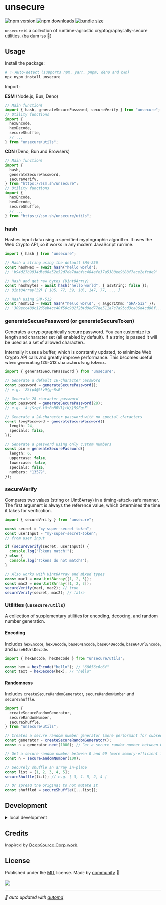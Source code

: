 # unsecure

<!-- automd:badges bundlephobia style="flat" color="FFDC3B" -->

[![npm version](https://img.shields.io/npm/v/unsecure?color=FFDC3B)](https://npmjs.com/package/unsecure)
[![npm downloads](https://img.shields.io/npm/dm/unsecure?color=FFDC3B)](https://npm.chart.dev/unsecure)
[![bundle size](https://img.shields.io/bundlephobia/minzip/unsecure?color=FFDC3B)](https://bundlephobia.com/package/unsecure)

<!-- /automd -->

`unsecure` is a collection of runtime-agnostic cryptographycally-secure utilities. (ba dum tss 🥁)

## Usage

Install the package:

```sh
# ✨ Auto-detect (supports npm, yarn, pnpm, deno and bun)
npx nypm install unsecure
```

Import:

**ESM** (Node.js, Bun, Deno)

```js
// Main functions
import { hash, generateSecurePassword, secureVerify } from "unsecure";
// Utility functions
import {
  hexEncode,
  hexDecode,
  secureShuffle,
  // ...
} from "unsecure/utils";
```

**CDN** (Deno, Bun and Browsers)

```js
// Main functions
import {
  hash,
  generateSecurePassword,
  secureVerify,
} from "https://esm.sh/unsecure";
// Utility functions
import {
  hexEncode,
  hexDecode,
  secureShuffle,
  // ...
} from "https://esm.sh/unsecure/utils";
```

### hash

Hashes input data using a specified cryptographic algorithm. It uses the Web Crypto API, so it works in any modern JavaScript runtime.

```ts
import { hash } from "unsecure";

// Hash a string using the default SHA-256
const hashHex = await hash("hello world");
// 'b94d27b9934d3e08a52e52d7da7dabfac484efe37a5380ee9088f7ace2efcde9'

// Hash and get raw bytes (Uint8Array)
const hashBytes = await hash("hello world", { asString: false });
// Uint8Array(32) [ 185, 77, 39, 185, 147, 77, ... ]

// Hash using SHA-512
const hash512 = await hash("hello world", { algorithm: "SHA-512" });
// '309ecc489c12d6eb4cc40f50c902f2b4d0ed77ee511a7c7a9bcd3ca86d4cd86f...'
```

### generateSecurePassword (or generateSecureToken)

Generates a cryptographically secure password. You can customize its length and character set (all enabled by default). If a string is passed it will be used as a set of allowed characters.

Internally it uses a buffer, which is constantly updated, to minimize Web Crypto API calls and greatly improve performance. This becomes useful when generating 128-512 characters long tokens.

```ts
import { generateSecurePassword } from "unsecure";

// Generate a default 16-character password
const password = generateSecurePassword();
// e.g. 'Zk(p4@L!v9{g~8sB'

// Generate 28-character password
const password = generateSecurePassword(28);
// e.g. '4~j&zgf-tO+PoMBVl}tK/}5$FgzF'

// Generate a 24-character password with no special characters
const longPassword = generateSecurePassword({
  length: 24,
  specials: false,
});

// Generate a password using only custom numbers
const pin = generateSecurePassword({
  length: 6,
  uppercase: false,
  lowercase: false,
  specials: false,
  numbers: "13579",
});
```

### secureVerify

Compares two values (string or Uint8Array) in a timing-attack-safe manner. The first argument is always the reference value, which determines the time it takes for verification.

```ts
import { secureVerify } from "unsecure";

const secret = "my-super-secret-token";
const userInput = "my-super-secret-token";
// from user input

if (secureVerify(secret, userInput)) {
  console.log("Tokens match!");
} else {
  console.log("Tokens do not match!");
}

// Also works with Uint8Array and mixed types
const mac1 = new Uint8Array([1, 2, 3]);
const mac2 = new Uint8Array([1, 2, 3]);
secureVerify(mac1, mac2); // true
secureVerify(secret, mac2); // false
```

### Utilities (`unsecure/utils`)

A collection of supplementary utilities for encoding, decoding, and random number generation.

#### Encoding

Includes `hexEncode`, `hexDecode`, `base64Encode`, `base64Decode`, `base64UrlEncode`, and `base64UrlDecode`.

```ts
import { hexEncode, hexDecode } from "unsecure/utils";

const hex = hexEncode("hello"); // "68656c6c6f"
const text = hexDecode(hex); // "hello"
```

#### Randomness

Includes `createSecureRandomGenerator`, `secureRandomNumber` and `secureShuffle`.

```ts
import {
  createSecureRandomGenerator,
  secureRandomNumber,
  secureShuffle,
} from "unsecure/utils";

// Creates a secure random number generator (more performant for subsequent calls)
const generator = createSecureRandomGenerator();
const n = generator.next(1000); // Get a secure random number between 0 and 999

// Get a secure random number between 0 and 99 (more memory-efficient for single use)
const n = secureRandomNumber(100);

// Securely shuffle an array in-place
const list = [1, 2, 3, 4, 5];
secureShuffle(list); // e.g. [ 3, 1, 5, 2, 4 ]

// Or spread the original to not mutate it
const shuffled = secureShuffle([...list]);
```

## Development

<details>

<summary>local development</summary>

- Clone this repository
- Install latest LTS version of [Node.js](https://nodejs.org/en/)
- Enable [Corepack](https://github.com/nodejs/corepack) using `corepack enable`
- Install dependencies using `pnpm install`
- Run interactive tests using `pnpm dev`

</details>

## Credits

Inspired by [DeepSource Corp work](https://github.com/DeepSourceCorp/shifty).

## License

<!-- automd:contributors license=MIT -->

Published under the [MIT](https://github.com/sandros94/unsecure/blob/main/LICENSE) license.
Made by [community](https://github.com/sandros94/unsecure/graphs/contributors) 💛
<br><br>
<a href="https://github.com/sandros94/unsecure/graphs/contributors">
<img src="https://contrib.rocks/image?repo=sandros94/unsecure" />
</a>

<!-- /automd -->

<!-- automd:with-automd -->

---

_🤖 auto updated with [automd](https://automd.unjs.io)_

<!-- /automd -->
